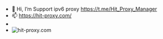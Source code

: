 - 👋 Hi, I’m Support ipv6 proxy https://t.me/Hit_Proxy_Manager
- 📫 https://hit-proxy.com/
- 
- ![hit-proxy.com](https://user-images.githubusercontent.com/101911292/159102318-b3a095a0-05f6-475c-bbca-8e49e9be6da9.svg)
